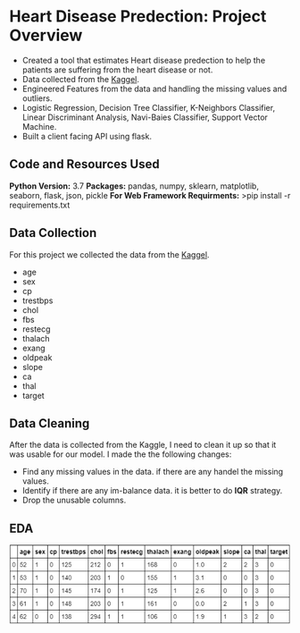 # Heart Disease Predection: Project Overview
- Created a tool that estimates Heart disease predection  to help the patients are suffering from the heart disease or not.
- Data collected from the [Kaggel](https://www.kaggle.com/ronitf/heart-disease-uci).
- Engineered Features from the data and handling the missing values and outliers.
- Logistic Regression, Decision Tree Classifier, K-Neighbors Classifier, Linear Discriminant Analysis, Navi-Baies Classifier, Support Vector Machine.
- Built a client facing API using flask.
## Code and Resources Used
**Python Version:** 3.7
**Packages:** pandas, numpy, sklearn, matplotlib, seaborn, flask, json, pickle
**For Web Framework Requirments:** >pip install -r requirements.txt
## Data Collection
For this project we collected the data from the [Kaggel](https://www.kaggle.com/ronitf/heart-disease-uci).
- age
- sex
- cp
- trestbps
- chol
- fbs
- restecg
- thalach
- exang
- oldpeak
- slope
- ca
- thal
- target
## Data Cleaning
After the data is collected from the Kaggle, I need to clean it up so that it was usable for our model. I made the the following changes:
- Find any missing values in the data. if there are any handel the missing values.
- Identify if there are any im-balance data. it is better to do **IQR** strategy.
- Drop the unusable columns.
## EDA
![alt data image not found](https://github.com/SivaRamiReddyModugula/heart_disease_predection/blob/data_gathering/Heart%20disease%20images/data.PNG)
